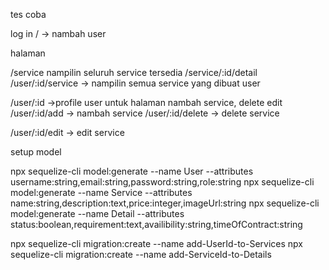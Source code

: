tes coba

log in 
/ -> nambah user

halaman 

/service nampilin seluruh service tersedia
/service/:id/detail
/user/:id/service -> nampilin semua service yang dibuat user

/user/:id ->profile user untuk halaman nambah service, delete edit
/user/:id/add -> nambah service
/user/:id/delete -> delete service

/user/:id/edit -> edit service
<!-- /service/:id/detail/:userId -->


setup model 

npx sequelize-cli model:generate --name User --attributes username:string,email:string,password:string,role:string
npx sequelize-cli model:generate --name Service --attributes name:string,description:text,price:integer,imageUrl:string
npx sequelize-cli model:generate --name Detail --attributes status:boolean,requirement:text,availibility:string,timeOfContract:string

npx sequelize-cli migration:create --name add-UserId-to-Services
npx sequelize-cli migration:create --name add-ServiceId-to-Details

